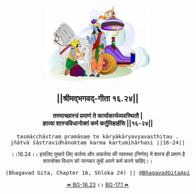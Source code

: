 <center><img src="../../asset/BG.png" alt="#API #bhagavadgitaapi #slok #nodejs #js #api #gitaapi #krishna #hinduism #vedic #ISKCON #shreemadbhagavadgita #technology"/>
<h2>||श्रीमद्‍भगवद्‍-गीता १६.२४||</h2>
<h3>तस्माच्छास्त्रं प्रमाणं ते कार्याकार्यव्यवस्थितौ |<br/>ज्ञात्वा शास्त्रविधानोक्तं कर्म कर्तुमिहार्हसि ||१६-२४||</h3>
<pre>tasmācchāstraṃ pramāṇaṃ te kāryākāryavyavasthitau .<br/>jñātvā śāstravidhānoktaṃ karma kartumihārhasi ||16-24||</pre>
<p>।।16.24।। इसलिए तुम्हारे लिए कर्तव्य और अकर्तव्य की व्यवस्था (निर्णय) में शास्त्र ही प्रमाण है शास्त्रोक्त विधान को जानकर तुम्हें अपने कर्म करने चाहिए।।</p>
<pre>(Bhagavad Gita, Chapter 16, Shloka 24) || <a href="https://twitter.com/bhagavadgitaapi">@BhagavadGitaApi</a></pre><a href="../../16/23">⏪  BG-16.23</a><b>        ।।        </b><a href="../../17/1">BG-17.1  ⏩</a></center></center>